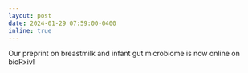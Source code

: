 ```yaml
---
layout: post
date: 2024-01-29 07:59:00-0400
inline: true
---
```


Our preprint on breastmilk and infant gut microbiome is now online on bioRxiv!
